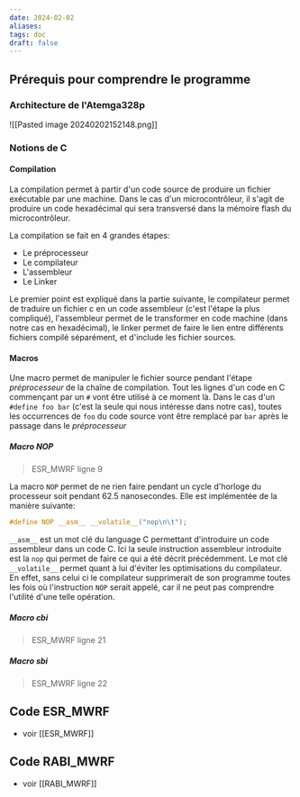 ```yaml
---
date: 2024-02-02
aliases: 
tags: doc
draft: false
---
```


## Prérequis pour comprendre le programme

### Architecture de l'Atemga328p

![[Pasted image 20240202152148.png]]

### Notions de C

#### Compilation

La compilation permet à partir d'un code source de produire un fichier exécutable par une machine. Dans le cas d'un microcontrôleur, il s'agit de produire un code hexadécimal qui sera transversé dans la mémoire flash du microcontrôleur.

La compilation se fait en 4 grandes étapes:
- Le préprocesseur
- Le compilateur
- L'assembleur
- Le Linker

Le premier point est expliqué dans la partie suivante, le compilateur permet de traduire un fichier c en un code assembleur (c'est l'étape la plus compliqué), l'assembleur permet de le transformer en code machine (dans notre cas en hexadécimal), le linker permet de faire le lien entre différents fichiers compilé séparément, et d'include les fichier sources.

#### Macros

Une macro permet de manipuler le fichier source pendant l'étape *préprocesseur* de la chaîne de compilation. Tout les lignes d'un code en C commençant par un `#` vont être utilisé à ce moment là. Dans le cas d'un `#define foo bar` (c'est la seule qui nous intéresse dans notre cas), toutes les occurrences de `foo` du code source vont être remplacé par `bar` après le passage dans le *préprocesseur*

##### Macro NOP

> ESR_MWRF ligne 9

La macro `NOP` permet de ne rien faire pendant un cycle d'horloge du processeur soit pendant 62.5 nanosecondes.
Elle est implémentée de la manière suivante:
```c
#define NOP __asm__ __volatile__("nop\n\t"); 
```

`__asm__` est un mot clé du language C permettant d'introduire un code assembleur dans un code C. Ici la seule instruction assembleur introduite est la `nop` qui permet de faire ce qui a été décrit précédemment. Le mot clé `__volatile__` permet quant à lui d'éviter les optimisations du compilateur. En effet, sans celui ci le compilateur supprimerait de son programme toutes les fois où l'instruction `NOP` serait appelé, car il ne peut pas comprendre l'utilité d'une telle opération.

##### Macro cbi

> ESR_MWRF ligne 21

##### Macro sbi

> ESR_MWRF ligne 22


## Code ESR_MWRF

- voir [[ESR_MWRF]]

## Code RABI_MWRF

- voir [[RABI_MWRF]]